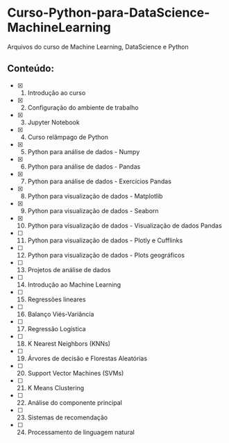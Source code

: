 # Curso-Python-para-DataScience-MachineLearning
Arquivos do curso de Machine Learning, DataScience e Python

## Conteúdo:
- [x] 1. Introdução ao curso
- [x] 2. Configuração do ambiente de trabalho
- [x] 3. Jupyter Notebook
- [x] 4. Curso relâmpago de Python
- [x] 5. Python para análise de dados - Numpy
- [x] 6. Python para análise de dados - Pandas
- [x] 7. Python para análise de dados - Exercícios Pandas
- [x] 8. Python para visualização de dados - Matplotlib
- [x] 9. Python para visualização de dados - Seaborn
- [x] 10. Python para visualização de dados - Visualização de dados Pandas
- [ ] 11. Python para visualização de dados - Plotly e Cufflinks
- [ ] 12. Python para visualização de dados - Plots geográficos
- [ ] 13. Projetos de análise de dados
- [ ] 14. Introdução ao Machine Learning
- [ ] 15. Regressões lineares
- [ ] 16. Balanço Viés-Variância
- [ ] 17. Regressão Logística
- [ ] 18. K Nearest Neighbors (KNNs)
- [ ] 19. Árvores de decisão e Florestas Aleatórias
- [ ] 20. Support Vector Machines (SVMs)
- [ ] 21. K Means Clustering
- [ ] 22. Análise do componente principal
- [ ] 23. Sistemas de recomendação
- [ ] 24. Processamento de linguagem natural
